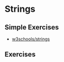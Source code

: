 # Strings

## Simple Exercises

* [w3schools/strings](https://www.w3schools.com/python/exercise.asp?filename=exercise_strings1)

## Exercises
